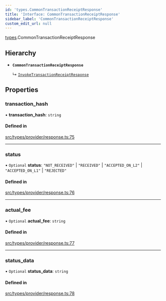 ```yaml
---
id: 'types.CommonTransactionReceiptResponse'
title: 'Interface: CommonTransactionReceiptResponse'
sidebar_label: 'CommonTransactionReceiptResponse'
custom_edit_url: null
---
```


[types](../namespaces/types.md).CommonTransactionReceiptResponse

## Hierarchy

- **`CommonTransactionReceiptResponse`**

  ↳ [`InvokeTransactionReceiptResponse`](types.InvokeTransactionReceiptResponse.md)

## Properties

### transaction_hash

• **transaction_hash**: `string`

#### Defined in

[src/types/provider/response.ts:75](https://github.com/0xs34n/starknet.js/blob/develop/src/types/provider/response.ts#L75)

---

### status

• `Optional` **status**: `"NOT_RECEIVED"` \| `"RECEIVED"` \| `"ACCEPTED_ON_L2"` \| `"ACCEPTED_ON_L1"` \| `"REJECTED"`

#### Defined in

[src/types/provider/response.ts:76](https://github.com/0xs34n/starknet.js/blob/develop/src/types/provider/response.ts#L76)

---

### actual_fee

• `Optional` **actual_fee**: `string`

#### Defined in

[src/types/provider/response.ts:77](https://github.com/0xs34n/starknet.js/blob/develop/src/types/provider/response.ts#L77)

---

### status_data

• `Optional` **status_data**: `string`

#### Defined in

[src/types/provider/response.ts:78](https://github.com/0xs34n/starknet.js/blob/develop/src/types/provider/response.ts#L78)
